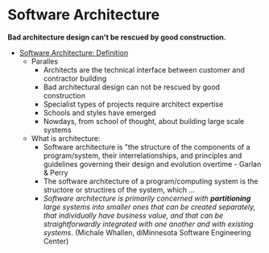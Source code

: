 # Software Architecture

**Bad architecture design can't be rescued by good construction.**

- [Software Architecture: Definition](https://www.coursera.org/learn/software-processes/lecture/gkXeB/software-architecture-definition)
  - Paralles
    - Architects are the technical interface between customer and contractor building <the thing>
    - Bad architectural design can not be rescued by good construction
    - Specialist types of projects require architect expertise
    - Schools and styles have emerged
    - Nowdays, from school of thought, about building large scale systems
  - What is architecture:
    - Software architecture is "the structure of the components of a program/system, their interrelationships, and principles and guidelines governing their design and evolution overtime - Garlan & Perry
    - The software architecture of a program/computing system is the structore or structires of the system, which ...
    - _Software architecture is primarily concerned with **partitioning** large systems into smaller ones that can be created separately, that individually have business value, and that can be straightforwardly integrated with one another and with existing systems_. (Michale Whallen, diMinnesota Software Engineering Center)
